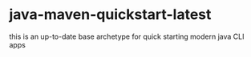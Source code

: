 # java-maven-quickstart-latest

 this is an up-to-date base archetype for quick starting modern java CLI apps 
